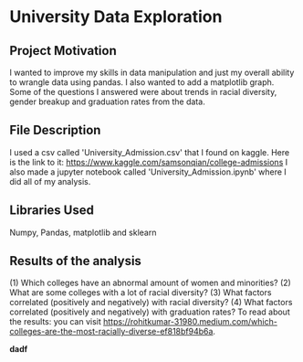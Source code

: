 # University Data Exploration

## Project Motivation
I wanted to improve my skills in data manipulation and just my overall ability to wrangle data using pandas. I also wanted to add a matplotlib graph. Some of the questions I answered were about trends in racial diversity, gender breakup and graduation rates from the data.

## File Description
I used a csv called 'University_Admission.csv' that I found on kaggle. Here is the link to it: https://www.kaggle.com/samsonqian/college-admissions
I also made a jupyter notebook called 'University_Admission.ipynb' where I did all of my analysis.

## Libraries Used
Numpy, Pandas, matplotlib and sklearn

## Results of the analysis
(1) Which colleges have an abnormal amount of women and minorities?
(2) What are some colleges with a lot of racial diversity?
(3) What factors correlated (positively and negatively) with racial diversity?
(4) What factors correlated (positively and negatively) with graduation rates?
To read about the results: you can visit https://rohitkumar-31980.medium.com/which-colleges-are-the-most-racially-diverse-ef818bf94b6a.


<b> dadf </b>
  
